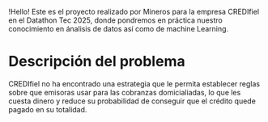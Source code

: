 !Hello! Este es el proyecto realizado por Mineros para la empresa CREDIfiel en el Datathon Tec 2025, donde pondremos en práctica nuestro conocimiento en ánalisis  de datos así como de machine Learning. 

# Descripción del problema
CREDIfiel no ha encontrado una estrategia que le permita establecer reglas sobre que emisoras usar para las cobranzas domicialiadas, lo que les cuesta dinero y reduce su probabilidad de conseguir que el crédito quede pagado en su totalidad.


